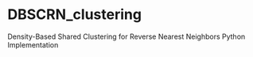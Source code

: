 # DBSCRN_clustering
Density-Based Shared Clustering for Reverse Nearest Neighbors Python Implementation

